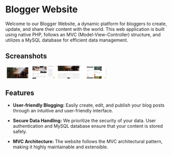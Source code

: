 # Blogger Website

Welcome to our Blogger Website, a dynamic platform for bloggers to create, update, and share their content with the world. This web application is built using native PHP, follows an MVC (Model-View-Controller) structure, and utilizes a MySQL database for efficient data management.
## Screanshots
<img src="readme-images/Picture1.png" width="15%"></img>
<img src="readme-images/Picture2.png" width="15%"></img>
<img src="readme-images/Picture3.png" width="15%"></img>
<img src="readme-images/Picture4.png" width="15%"></img>
## Features

- **User-friendly Blogging:** Easily create, edit, and publish your blog posts through an intuitive and user-friendly interface.

- **Secure Data Handling:** We prioritize the security of your data. User authentication and MySQL database ensure that your content is stored safely.

- **MVC Architecture:** The website follows the MVC architectural pattern, making it highly maintainable and extensible.

